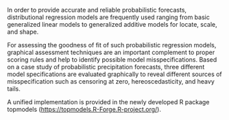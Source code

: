 In order to provide accurate and reliable probabilistic forecasts, distributional regression models are frequently used ranging from basic generalized linear models to generalized additive models for locate, scale, and shape.

For assessing the goodness of fit of such probabilistic regression models, graphical assessment techniques are an important complement to proper scoring rules and help to identify possible model misspecifications. Based on a case study of probabilistic precipitation forecasts, three different model specifications are evaluated graphically to reveal different sources of misspecification such as censoring at zero, hereoscedasticity, and heavy tails.

A unified implementation is provided in the newly developed R package topmodels (https://topmodels.R-Forge.R-project.org/).
